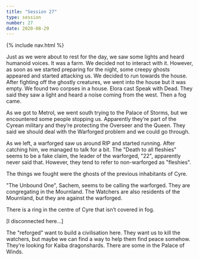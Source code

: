 ```yaml
---
title: "Session 27"
type: session
number: 27
date: 2020-08-29
---
```


{% include nav.html %}

Just as we were about to rest for the day, we saw some lights and heard humanoid voices. It was a farm. We decided not to interact with it. However, as soon as we started preparing for the night, some creepy ghosts appeared and started attacking us. We decided to run towards the house.
After fighting off the ghostly creatures, we went into the house but it was empty.
We found two corpses in a house. Elora cast Speak with Dead. They said they saw a light and heard a noise coming from the west. Then a fog came. 

As we got to Metrol, we went south trying to the Palace of Storms, but we encountered some people stopping us. Apparently they’re part of the Cyrean military and they’re protecting the Overseer and the Queen. They said we should deal with the Warforged problem and we could go through.

As we left, a warforged saw us around RIP and started running. After catching him, we managed to talk for a bit. The "Death to all fleshies" seems to be a fake claim, the leader of the warforged, "22", apparently never said that. However, they tend to refer to non-warforged as "fleshies".

The things we fought were the ghosts of the previous inhabitants of Cyre.

"The Unbound One", Sachem, seems to be calling the warforged. They are congregating in the Mournland. The Watchers are also residents of the Mournland, but they are against the warforged.

There is a ring in the centre of Cyre that isn’t covered in fog.

[I disconnected here…]

The "reforged" want to build a civilisation here. They want us to kill the watchers, but maybe we can find a way to help them find peace somehow. They’re looking for Kaiba dragonshards. There are some in the Palace of Winds.
